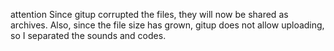 attention
Since gitup corrupted the files, they will now be shared as archives.
Also, since the file size has grown, gitup does not allow uploading, so I separated the sounds and codes.